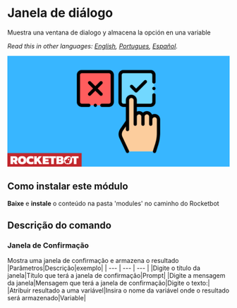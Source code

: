 # Janela de diálogo
  
Muestra una ventana de dialogo y almacena la opción en una variable 

*Read this in other languages: [English](Manual_dialog_.md), [Portugues](Manual_dialog_.pr.md), [Español](Manual_dialog_.es.md).*
  
![banner](imgs/Banner_dialog_.png)
## Como instalar este módulo
  
__Baixe__ e __instale__ o conteúdo na pasta 'modules' no caminho do Rocketbot  



## Descrição do comando

### Janela de Confirmação
  
Mostra uma janela de confirmação e armazena o resultado
|Parâmetros|Descrição|exemplo|
| --- | --- | --- |
|Digite o título da janela|Título que terá a janela de confirmação|Prompt|
|Digite a mensagem da janela|Mensagem que terá a janela de confirmação|Digite o texto:|
|Atribuir resultado a uma variável|Insira o nome da variável onde o resultado será armazenado|Variable|
